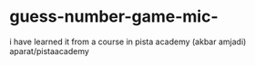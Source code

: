 # guess-number-game-mic-

i have learned it from a course in pista academy (akbar amjadi) aparat/pistaacademy

